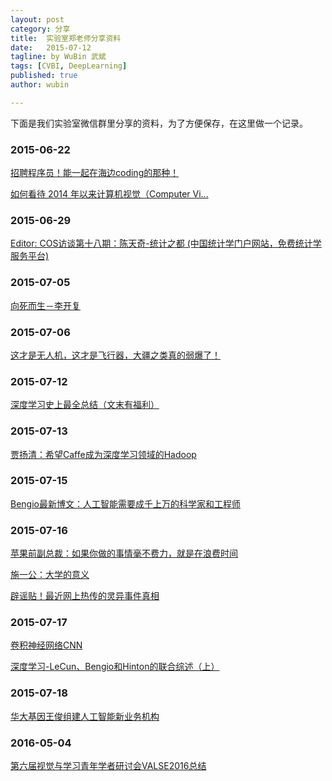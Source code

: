 ```yaml
---
layout: post
category: 分享
title:  实验室郑老师分享资料
date:   2015-07-12
tagline: by WuBin 武斌
tags: [CVBI, DeepLearning]
published: true
author: wubin

---
```

下面是我们实验室微信群里分享的资料，为了方便保存，在这里做一个记录。

<!--more-->

### 2015-06-22

[招聘程序员！能一起在海边coding的那种！](http://mp.weixin.qq.com/s?sn=00f0ca6e73bd1e7ce6dd57bb2700f8c7&mid=213363095&idx=1&scene=5&plg_auth=1&__biz=MzAxODA0MDcwNg%3D%3D#rd&appinstall=1)

[如何看待 2014 年以来计算机视觉（Computer Vi...](http://www.zhihu.com/question/31430100/answer/52065846)

### 2015-06-29

[Editor: COS访谈第十八期：陈天奇-统计之都 (中国统计学门户网站，免费统计学服务平台)](http://cos.name/2015/06/interview-of-tianqi/)

### 2015-07-05

[向死而生－李开复](http://mp.weixin.qq.com/s?__biz=MjM5NzMyODA2MQ==&mid=211448006&idx=1&sn=e14100002b4d852295db7c4232c07889&scene=5#rd)

### 2015-07-06

[这才是无人机，这才是飞行器，大疆之类真的弱爆了！](http://mp.weixin.qq.com/s?__biz=MzA5NjI2OTM4NA==&mid=207822154&idx=1&sn=642d95687fa7ce961be205ad1e6d01f1&scene=1#rd)

### 2015-07-12

[深度学习史上最全总结（文末有福利）](http://mp.weixin.qq.com/s?__biz=MzA5Njc1NjMzMw==&mid=206472535&idx=1&sn=61650b3d845d708ca776ce4c735311b1&scene=1#rd)

### 2015-07-13

[贾扬清：希望Caffe成为深度学习领域的Hadoop](http://m.csdn.net/article/2015-07-07/2825150)

### 2015-07-15

[Bengio最新博文：人工智能需要成千上万的科学家和工程师](http://mp.weixin.qq.com/s?__biz=MzA5Njc1NjMzMw==&mid=206495461&idx=1&sn=7fb8f42fc6b968faa4fe6f5cf0cf4bb9&scene=1#rd)


### 2015-07-16

[苹果前副总裁：如果你做的事情毫不费力，就是在浪费时间](http://mp.weixin.qq.com/s?__biz=MjM5MTEzNTg2MA==&mid=202934068&idx=1&sn=1b7c6d49abfb2f7dc1a7b397939f2cdc&scene=1#rd)

[施一公：大学的意义](http://mp.weixin.qq.com/s?__biz=MzA3OTgzMzUzOA==&mid=208979815&idx=1&sn=e8fbe4a8d8e4ae19135deb9aa4717ddd&scene=1#rd)

[辟谣贴！最近网上热传的灵异事件真相](http://mp.weixin.qq.com/s?__biz=MzA5Njc1NjMzMw==&mid=206490338&idx=2&sn=e07b93b4e490838882e267db2bfc2156&scene=1#rd)



### 2015-07-17

[卷积神经网络CNN](http://mp.weixin.qq.com/s?__biz=MzA4Mzc0NjkwNA==&mid=209481688&idx=1&sn=18023a48d4364b781b79b005ae33d6a3&scene=1#rd)

[深度学习-LeCun、Bengio和Hinton的联合综述（上）](http://m.csdn.net/article/2015-06-01/2824811?from=timeline&isappinstalled=0)

### 2015-07-18

[华大基因王俊组建人工智能新业务机构](http://mp.weixin.qq.com/s?__biz=MzA4MjE5NjAzMg==&mid=208694639&idx=1&sn=23b36ff568eb3388dd83644800f81af5&scene=1#rd)

### 2016-05-04
[第六届视觉与学习青年学者研讨会VALSE2016总结](http://mp.weixin.qq.com/s?__biz=MzA3Mjk0OTgyMg==&mid=2651122951&idx=1&sn=5d328259046ea276c697cfa0cf3aa9bd&scene=1&srcid=0504ZGtVbFKPKdLz3Nm54jgw#rd)
